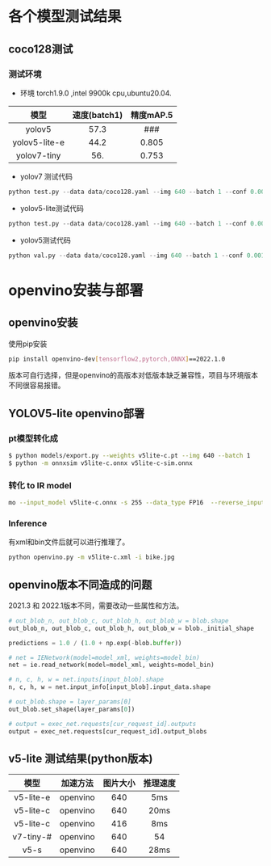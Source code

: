 # 各个模型测试结果

## coco128测试

### 测试环境

- 环境 torch1.9.0 ,intel 9900k cpu,ubuntu20.04.

| 模型  | 速度(batch1) |精度mAP.5|
| :----:| :----:| :----:|
| yolov5 | 57.3| ### |
| yolov5-lite-e | 44.2 | 0.805 |
| yolov7-tiny | 56. | 0.753 |
- yolov7 测试代码
```python
python test.py --data data/coco128.yaml --img 640 --batch 1 --conf 0.001 --iou 0.65 --device cpu --weights yolov7-tiny.pt 
```

- yolov5-lite测试代码
```python
python test.py --data data/coco128.yaml --img 640 --batch 1 --conf 0.001 --iou 0.65 --device cpu --weights v5-lite-e.pt
```

- yolov5测试代码
```python
python val.py --data data/coco128.yaml --img 640 --batch 1 --conf 0.001 --iou 0.65 --device cpu --weights yolov5s.pt
```

# openvino安装与部署 


## openvino安装

使用pip安装
```bash
pip install openvino-dev[tensorflow2,pytorch,ONNX]==2022.1.0
```
版本可自行选择，但是openvino的高版本对低版本缺乏兼容性，项目与环境版本不同很容易报错。

## YOLOV5-lite openvino部署

### pt模型转化成
```bash
$ python models/export.py --weights v5lite-c.pt --img 640 --batch 1
$ python -m onnxsim v5lite-c.onnx v5lite-c-sim.onnx
```
###	转化 to IR model
```bash
mo --input_model v5lite-c.onnx -s 255 --data_type FP16  --reverse_input_channels --output Conv_462,Conv_478,Conv_494
```

###	Inference
有xml和bin文件后就可以进行推理了。
```bash
python openvino.py -m v5lite-c.xml -i bike.jpg
```

## openvino版本不同造成的问题
2021.3 和 2022.1版本不同，需要改动一些属性和方法。

```python
# out_blob_n, out_blob_c, out_blob_h, out_blob_w = blob.shape
out_blob_n, out_blob_c, out_blob_h, out_blob_w = blob._initial_shape
```
```python
predictions = 1.0 / (1.0 + np.exp(-blob.buffer))
```
```python
# net = IENetwork(model=model_xml, weights=model_bin)
net = ie.read_network(model=model_xml, weights=model_bin)
```
```python
# n, c, h, w = net.inputs[input_blob].shape
n, c, h, w = net.input_info[input_blob].input_data.shape
```
```python
# out_blob.shape = layer_params[0]
out_blob.set_shape(layer_params[0])
```
```python
# output = exec_net.requests[cur_request_id].outputs
output = exec_net.requests[cur_request_id].output_blobs
```

## v5-lite 测试结果(python版本)

| 模型  | 加速方法 |图片大小|推理速度 |
| :----:| :----:| :----:|:----:|
| v5-lite-e | openvino| 640 |5ms |
| v5-lite-c | openvino| 640 |20ms|
| v5-lite-c | openvino| 416 |8ms |
| v7-tiny-# | openvino| 640 |54  |
| v5-s      | openvino| 640 |28ms|